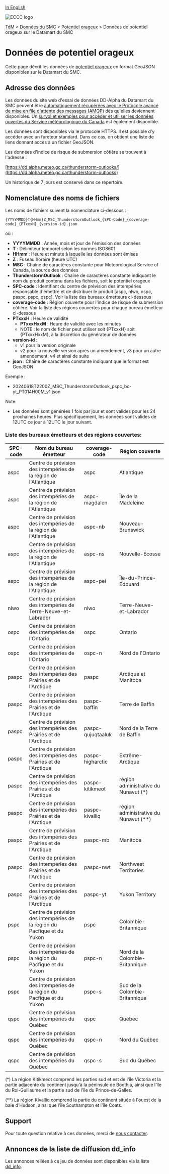 [In English](readme_thunderstorm-outlooks-datamart_en.md)

![ECCC logo](../../img_eccc-logo.png)

[TdM](../../readme_fr.md) > [Données du SMC](../readme_fr.md) > [Potentiel orageux](readme_thunderstorm-outlooks_fr.md) > Données de potentiel orageux sur le Datamart du SMC

# Données de potentiel orageux

Cette page décrit les données de [potentiel orageux](readme_thunderstorm-outlooks_fr.md) en format GeoJSON disponibles sur le Datamart du SMC.

## Adresse des données 

Les données du site web d'essai de données DD-Alpha du Datamart du SMC peuvent être [automatiquement récupérées avec le Protocole avancé de mise en file d'attente des messages (AMQP)](../../msc-datamart/amqp_fr.md) dès qu'elles deviennent disponibles. Un [survol et exemples pour accéder et utiliser les données ouvertes du Service météorologique du Canada](../../usage/readme_fr.md) est également disponible.

Les données sont disponibles via le protocole HTTPS. Il est possible d’y accéder avec un fureteur standard. Dans ce cas, on obtient une liste de liens donnant accès à un fichier GeoJSON.

Les données d'indice de risque de submersion côtière se trouvent à l'adresse :

[https://dd.alpha.meteo.gc.ca/thunderstorm-outlooks/](https://dd.alpha.meteo.gc.ca/thunderstorm-outlooks)

Un historique de 7 jours est conservé dans ce répertoire.

## Nomenclature des noms de fichiers 

Les noms de fichiers suivent la nomenclature ci-dessous :

`{YYYYMMDD}T{HHmm}Z_MSC_ThunderstormOutlook_{SPC-Code}_{coverage-code}_{PTxxxH}_{version-id}.json`

où :

* __YYYYMMDD__ : Année, mois et jour de l'émission des données
* __T__ : Délimiteur temporel selon les normes ISO8601
* __HHmm__ : Heure et minute à laquelle les données sont émises
* __Z__ : Fuseau horaire (heure UTC)
* __MSC__ : Chaîne de caractères constante pour Meteorological Service of Canada, la source des données
* __ThunderstormOutlook__ : Chaîne de caractères constante indiquant le nom du produit contenu dans les fichiers, soit le potentiel orageux
* __SPC-code__ : Identifiant du centre de prévision des intempéries responsable d'émettre et de distribuer le produit [aspc, nlwo, ospc, paspc, pspc, qspc]. Voir la liste des bureaux émetteurs ci-dessous
* __coverage-code__ : Région couverte pour l'indice de risque de submersion côtière. Voir la liste des régions couvertes pour chaque bureau émetteur ci-dessous
* __PTxxxH__ : Heure de validité 
     * __PTxxxHxxM__ : Heure de validité avec les minutes 
     * NOTE : le nom de fichier peut utiliser soit {PTxxxH} soit {PTxxxHxxM}, à la discrétion du générateur de données
* __version-id__ : 
     * v1 pour la version originale
     * v2 pour la nouvelle version après un amendement, v3 pour un autre amendement, v4 et ainsi de suite
* __json__ : Chaîne de caractères constante indiquant que le format est GeoJSON

Exemple :

* 20240618T2200Z_MSC_ThunderstormOutlook_pspc_bc-yt_PT014H00M_v1.json

Note:

* Les données sont générées 1 fois par jour et sont valides pour les 24 prochaines heures. Plus spécifiquement, les données sont valides de 12UTC ce jour à 12UTC le jour suivant.

### Liste des bureaux émetteurs et des régions couvertes:

| SPC-code | Nom du bureau émetteur | coverage-code | Région couverte |
| ------ | ------ | ------ | ------ |
| aspc | Centre de prévision des intempéries de la région de l'Atlantique | aspc | Atlantique |
| aspc | Centre de prévision des intempéries de la région de l'Atlantique | aspc-magdalen | Île de la Madeleine |
| aspc | Centre de prévision des intempéries de la région de l'Atlantique | aspc-nb | Nouveau-Brunswick |
| aspc | Centre de prévision des intempéries de la région de l'Atlantique | aspc-ns | Nouvelle-Écosse |
| aspc | Centre de prévision des intempéries de la région de l'Atlantique | aspc-pei | Île-du-Prince-Edouard |
| nlwo | Centre de prévision des intempéries de Terre-Neuve-et-Labrador | nlwo | Terre-Neuve-et-Labrador |
| ospc | Centre de prévision des intempéries de l'Ontario | ospc | Ontario |
| ospc | Centre de prévision des intempéries de l'Ontario | ospc-n | Nord de l'Ontario |
| paspc | Centre de prévision des intempéries des Prairies et de l'Arctique | paspc | Arctique et Manitoba |
| paspc | Centre de prévision des intempéries des Prairies et de l'Arctique | paspc-baffin | Terre de Baffin |
| paspc | Centre de prévision des intempéries des Prairies et de l'Arctique | paspc-qujuqtaaluk | Nord de la Terre de Baffin |
| paspc | Centre de prévision des intempéries des Prairies et de l'Arctique | paspc-higharctic | Extrême-Arctique |
| paspc | Centre de prévision des intempéries des Prairies et de l'Arctique | paspc-kitikmeot | région administrative du Nunavut (*) |
| paspc | Centre de prévision des intempéries des Prairies et de l'Arctique | paspc-kivalliq | région administrative du Nunavut (**) |
| paspc | Centre de prévision des intempéries des Prairies et de l'Arctique | paspc-mb | Manitoba |
| paspc | Centre de prévision des intempéries des Prairies et de l'Arctique | paspc-nwt | Northwest Territories |
| paspc | Centre de prévision des intempéries des Prairies et de l'Arctique | paspc-yt | Yukon Territory |
| pspc | Centre de prévision des intempéries de la région du Pacfique et du Yukon | pspc | Colombie-Britannique |
| pspc | Centre de prévision des intempéries de la région du Pacfique et du Yukon | pspc-n | Nord de la Colombie-Britannique |
| pspc | Centre de prévision des intempéries de la région du Pacfique et du Yukon | pspc-s | Sud de la Colombie-Britannique |
| qspc | Centre de prévision des intempéries du Québec | qspc | Québec |
| qspc | Centre de prévision des intempéries du Québec | qspc-n | Nord du Québec |
| qspc | Centre de prévision des intempéries du Québec | qspc-s | Sud du Québec |

(*) La région Kitikmeot comprend les parties sud et est de l'île Victoria et la partie adjacente du continent jusqu'à la péninsule de Boothia, ainsi que l'île du Roi-Guillaume et la partie sud de l'île du Prince-de-Galles.

(**) La région Kivalliq comprend la partie du continent située à l'ouest de la baie d'Hudson, ainsi que l'île Southampton et l'île Coats.

## Support

Pour toute question relative à ces données, merci de [nous contacter](https://weather.gc.ca/mainmenu/contact_us_f.html).

## Annonces de la liste de diffusion dd_info 

Les annonces reliées à ce jeu de données sont disponibles via la liste [dd_info](https://comm.collab.science.gc.ca/mailman3/postorius/lists/dd_info/).
